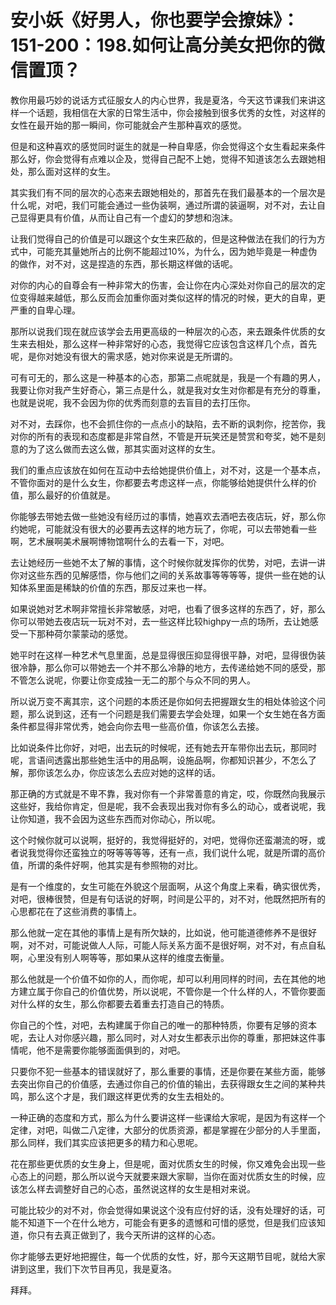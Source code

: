 # 安小妖《好男人，你也要学会撩妹》：151-200：198.如何让高分美女把你的微信置顶？

教你用最巧妙的说话方式征服女人的内心世界，我是夏洛，今天这节课我们来讲这样一个话题，我相信在大家的日常生活中，你会接触到很多优秀的女性，对这样的女性在最开始的那一瞬间，你可能就会产生那种喜欢的感觉。

但是和这种喜欢的感觉同时诞生的就是一种自卑感，你会觉得这个女生看起来条件那么好，你会觉得有点难以企及，觉得自己配不上她，觉得不知道该怎么去跟她相处，那么面对这样的女生。

其实我们有不同的层次的心态来去跟她相处的，那首先在我们最基本的一个层次是什么呢，对吧，我们可能会通过一些伪装啊，通过所谓的装逼啊，对不对，去让自己显得更具有价值，从而让自己有一个虚幻的梦想和泡沫。

让我们觉得自己的价值是可以跟这个女生来匹敌的，但是这种做法在我们的行为方式中，可能充其量她所占的比例不能超过10%，为什么，因为她毕竟是一种虚伪的做作，对不对，这是捏造的东西，那长期这样做的话呢。

对你的内心的自尊会有一种非常大的伤害，会让你在内心深处对你自己的层次的定位变得越来越低，那么反而会加重你面对类似这样的情况的时候，更大的自卑，更严重的自卑心理。

那所以说我们现在就应该学会去用更高级的一种层次的心态，来去跟条件优质的女生来去相处，那么这样一种非常好的心态，我觉得它应该包含这样几个点，首先呢，是你对她没有很大的需求感，她对你来说是无所谓的。

可有可无的，那么这是一种基本的心态，那第二点呢就是，我是一个有趣的男人，我要让你对我产生好奇心，第三点是什么，就是我对女生对你都是有充分的尊重，也就是说呢，我不会因为你的优秀而刻意的去盲目的去打压你。

对不对，去踩你，也不会抓住你的一点点小的缺陷，去不断的讽刺你，挖苦你，我对你的所有的表现和态度都是非常自然，不管是开玩笑还是赞赏和夸奖，她不是刻意的为了这么做而去这么做，那其实面对这样的女生。

我们的重点应该放在如何在互动中去给她提供价值上，对不对，这是一个基本点，不管你面对的是什么女生，你都要去考虑这样一点，你能够给她提供什么样的价值，那么最好的价值就是。

你能够去带她去做一些她没有经历过的事情，她喜欢去酒吧去夜店玩，好，那么你约她呢，可能就没有很大的必要再去这样的地方玩了，你呢，可以去带她看一些啊，艺术展啊美术展啊博物馆啊什么的去看一下，对吧。

去让她经历一些她不太了解的事情，这个时候你就发挥你的优势，对吧，去讲一讲你对这些东西的见解感悟，你与他们之间的关系故事等等等等，提供一些在她的认知体系里面是稀缺的价值的东西，那反过来也一样。

如果说她对艺术啊非常擅长非常敏感，对吧，也看了很多这样的东西了，好，那么你可以带她去夜店玩一玩对不对，去一些这样比较highpy一点的场所，去让她感受一下那种荷尔蒙蒙动的感觉。

她平时在这样一种艺术气息里面，总是显得很压抑显得很平静，对吧，显得很伪装很冷静，那么你可以带她去一个并不那么冷静的地方，去传递给她不同的感受，那不管怎么说呢，你要让你变成独一无二的那个与众不同的男人。

所以说万变不离其宗，这个问题的本质还是你如何去把握跟女生的相处体验这个问题，那么说到这，还有一个问题是我们需要去学会处理，如果一个女生她在各方面条件都显得非常优秀，她会向你去甩一些高价值，你该怎么去接。

比如说条件比你好，对吧，出去玩的时候呢，还有她去开车带你出去玩，那同时呢，言语间透露出那些她生活中的用品啊，设施品啊，你都知识甚少，不怎么了解，那你该怎么办，你应该怎么去应对她的这样的话。

那正确的方式就是不卑不靠，我对你有一个非常善意的肯定，哎，你既然向我展示这些好，我给你肯定，但是呢，我不会表现出我对你有多么的动心，或者说呢，我让你知道，我不会因为这些东西而对你动心，所以呢。

这个时候你就可以说啊，挺好的，我觉得挺好的，对吧，觉得你还蛮潮流的呀，或者说我觉得你还蛮独立的呀等等等等，还有一点，我们说什么呢，就是所谓的高价值，所谓的条件好啊，他其实是有参照物的对比。

是有一个维度的，女生可能在外貌这个层面啊，从这个角度上来看，确实很优秀，对吧，很棒很赞，但是有句话说的好啊，时间是公平的，对不对，他既然把所有的心思都花在了这些消费的事情上。

那么他就一定在其他的事情上是有所欠缺的，比如说，他可能道德修养不是很好啊，对不对，可能说做人人际，可能人际关系方面不是很好啊，对不对，有点自私啊，心里没有别人啊等等，那如果从这样的维度去衡量。

那么他就是一个价值不如你的人，而你呢，却可以利用同样的时间，去在其他的地方建立属于你自己的价值优势，所以说呢，不管你是一个什么样的人，不管你要面对什么样的女生，那么你都要去着重去打造自己的特质。

你自己的个性，对吧，去构建属于你自己的唯一的那种特质，你要有足够的资本呢，去让人对你感兴趣，那么同时，对人对女生都表示出你的尊重，那把妹这件事情呢，他不是需要你能够面面俱到的，对吧。

只要你不犯一些基本的错误就好了，那么重要的事情，还是你要在某些方面，能够去突出你自己的价值感，去通过你自己的价值的输出，去获得跟女生之间的某种共鸣，那么这个才是，我们跟这样更优秀的女生去相处的。

一种正确的态度和方式，那么为什么要讲这样一些课给大家呢，是因为有这样一个定律，对吧，叫做二八定律，大部分的优质资源，都是掌握在少部分的人手里面，那么同样，我们其实应该把更多的精力和心思呢。

花在那些更优质的女生身上，但是呢，面对优质女生的时候，你又难免会出现一些心态上的问题，那么所以说今天就要来跟大家聊，当你在面对优质女生的时候，应该怎么样去调整好自己的心态，虽然说这样的女生是相对来说。

可能比较少的对不对，你会觉得如果说这个没有应付好的话，没有处理好的话，可能不知道下一个在什么地方，可能会有更多的遗憾和可惜的感觉，但是我们应该知道，你只有去真正做到了，我今天所讲的这样的心态。

你才能够去更好地把握住，每一个优质的女性，好，那今天这期节目呢，就给大家讲到这里，我们下次节目再见，我是夏洛。

拜拜。